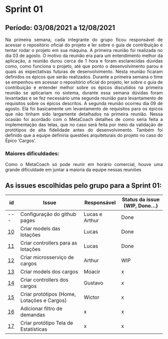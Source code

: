 # Sprint 01

## Período: 03/08/2021 a 12/08/2021

<p align="justify"> Na primeira semana, cada integrante do grupo ficou responsável de acessar o repositório oficial do projeto e ler sobre o guia de contribuição e tentar rodar o projeto em sua máquina.
A primeira reunião foi realizada no dia 03 de agosto. O motivo da reunião era para um entendimento melhor da aplicação, a reunião durou cerca de 1 hora e foram esclarecidas dúvidas como, como funciona o projeto, até que ponto o desenvolvimento parou e quais as expectativas futuras de desenvolvimento. Nesta reunião ficaram definidos os épicos que serão realizados.
Durante a primeira semana o time se empenhou em  acessar o repositório oficial do projeto, ler sobre o guia de contribuição e entender melhor sobre os épicos discutidos na primeira reunião se aplicariam no sistema, durante essa semana dúvidas foram levantadas e se fez necessário uma segunda reunião para levantamento de requisitos sobre os épicos descritos. 
A segunda reunião ocorreu dia 09 de agosto. Ela foi basicamente um levantamento de requisitos para os épicos que não tinham sido largamente detalhados na primeira reunião. Nessa ocasião foi acordado com o MetaCoach detalhes de como seria feita a implementação das telas, que no caso será feita por meio da validação de protótipos de alta fidelidade antes do desenvolvimento. Também foi definido que a equipe definiria questões arquiteturais do projeto no caso do Épico ‘Cargos’. </p>

### Maiores dificuldades:

<p align="justify"> Como o MetaCoach só pode reunir em horário comercial, houve uma grande dificuldade em juntar a maioria da equipe nessas reuniões </p>



## As issues escolhidas pelo grupo para a Sprint 01:

| id | Issue | Responsável | Status da issue (WIP, Done…)|
| ---- | ---- | ----- | ------ |
|--- | Configuração do github pages | Lucas e Arthur | Done |
| [10](https://github.com/DITGO/2020-2-SiGeD/issues/10) | Criar models das lotações | Lucas | Done |
| [11](https://github.com/DITGO/2020-2-SiGeD/issues/11) | Criar controllers para as lotações | Lucas | Done |
| [12](https://github.com/DITGO/2020-2-SiGeD/issues/12) | Criar microsserviço de cargos | Arthur| WIP |
| [13](https://github.com/DITGO/2020-2-SiGeD/issues/13) | Criar models dos cargos | Moacir | x |
| [14](https://github.com/DITGO/2020-2-SiGeD/issues/14) | Criar controllers dos cargos | Gustavo | x |
| [15](https://github.com/DITGO/2020-2-SiGeD/issues/15) | Criar protótipos (Home, Lotações e Cargos) | Wictor | x |
| [16](https://github.com/DITGO/2020-2-SiGeD/issues/16) | Adicionar filtro de demandas | x  | x |
| [17](https://github.com/DITGO/2020-2-SiGeD/issues/17) | Criar protótipo Tela de Estatísticas | x | x |











